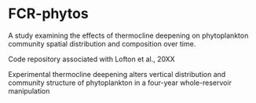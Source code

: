 # FCR-phytos

A study examining the effects of thermocline deepening on phytoplankton community spatial distribution and composition over time.

Code repository associated with Lofton et al., 20XX

Experimental thermocline deepening alters vertical distribution and community structure of phytoplankton in a four-year whole-reservoir manipulation

